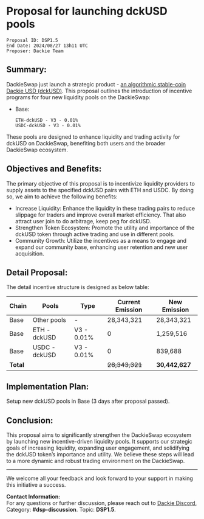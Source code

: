 # Proposal for launching dckUSD pools

```
Proposal ID: DSP1.5
End Date: 2024/08/27 13h11 UTC 
Proposer: Dackie Team
```

## Summary:
DackieSwap just launch a strategic product - [an algorithmic stable-coin Dackie USD (dckUSD)](https://dackie.mirror.xyz/8dJ-Q-FtZngv7dgq2b_gr5xhwxwA3rJoxHBbepM5ggw). This proposal outlines the introduction of incentive programs for four new liquidity pools on the DackieSwap: 
* Base:
    ```
    ETH-dckUSD - V3 - 0.01% 
    USDC-dckUSD - V3 - 0.01%
    ``` 
These pools are designed to enhance liquidity and trading activity for dckUSD on DackieSwap, benefiting both users and the broader DackieSwap ecosystem.

## Objectives and Benefits:
The primary objective of this proposal is to incentivize liquidity providers to supply assets to the specified dckUSD pairs with ETH and USDC. By doing so, we aim to achieve the following benefits:

* Increase Liquidity: Enhance the liquidity in these trading pairs to reduce slippage for traders and improve overall market efficiency. That also attract user join to do arbitrage, keep peg for dckUSD.
* Strengthen Token Ecosystem: Promote the utility and importance of the dckUSD token through active trading and use in different pools.
* Community Growth: Utilize the incentives as a means to engage and expand our community base, enhancing user retention and new user acquisition.

## Detail Proposal:
The detail incentive structure is designed as below table:

| Chain     | Pools         | Type       | Current Emission | New Emission   |
|-----------|---------------|------------|------------------|----------------|
| Base      | Other pools   | -          | 28,343,321       | 28,343,321     |
| Base      | ETH - dckUSD  | V3 - 0.01% | 0                | 1,259,516      |
| Base      | USDC - dckUSD | V3 - 0.01% | 0                | 839,688        |
| **Total** |               |            | ~~28,343,321~~   | **30,442,627** |


## Implementation Plan:
Setup new dckUSD pools in Base (3 days after proposal passed).

## Conclusion:
This proposal aims to significantly strengthen the DackieSwap ecosystem by launching new incentive-driven liquidity pools. It supports our strategic goals of increasing liquidity, expanding user engagement, and solidifying the dckUSD token’s importance and utility. We believe these steps will lead to a more dynamic and robust trading environment on the DackieSwap.

---

We welcome all your feedback and look forward to your support in making this initiative a success.

**Contact Information:**  
For any questions or further discussion, please reach out to [Dackie Discord](https://discord.com/invite/dackieofficial),  
Category: **#dsp-discussion**. Topic: **DSP1.5**.
